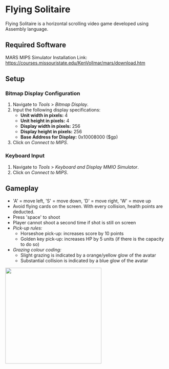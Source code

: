 # Flying Solitaire
Flying Solitaire is a horizontal scrolling video game developed using Assembly language.

## Required Software
MARS MIPS Simulator Installation Link: https://courses.missouristate.edu/KenVollmar/mars/download.htm

## Setup
### Bitmap Display Configuration
1. Navigate to _Tools_ > _Bitmap Display_.
2. Input the following display specifications:
    - **Unit width in pixels:** 4
    - **Unit height in pixels:** 4
    - **Display width in pixels:** 256
    - **Display height in pixels:** 256
    - **Base Address for Display:** 0x10008000 ($gp)
3. Click on _Connect to MIPS_.

### Keyboard Input
1. Navigate to _Tools_ > _Keyboard and Display MMIO Simulator_.
2. Click on _Connect to MIPS_.

## Gameplay
- 'A' = move left, 'S' = move down, 'D' = move right, 'W' = move up
- Avoid flying cards on the screen. With every collision, health points are deducted.
- Press 'space' to shoot
- Player cannot shoot a second time if shot is still on screen
- _Pick-up rules:_
    - Horseshoe pick-up: increases score by 10 points
    - Golden key pick-up: increases HP by 5 units (if there is the capacity to do so)
- _Grazing colour coding:_
    - Slight grazing is indicated by a orange/yellow glow of the avatar
    - Substantial collision is indicated by a blue glow of the avatar

<image src="https://user-images.githubusercontent.com/69637288/129254822-650a61b5-b48a-4124-960e-4e56ee8c9fab.png" width="300" height="300">


